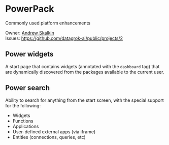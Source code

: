 # PowerPack

Commonly used platform enhancements

Owner: [Andrew Skalkin](https://github.com/skalkin)  
Issues: https://github.com/datagrok-ai/public/projects/2

## Power widgets

A start page that contains widgets (annotated with the `dashboard` tag) that are dynamically discovered from the packages available to the current user.

## Power search

Ability to search for anything from the start screen, with the special support for the following:
* Widgets
* Functions
* Applications
* User-defined external apps (via iframe)
* Entities (connections, queries, etc)

